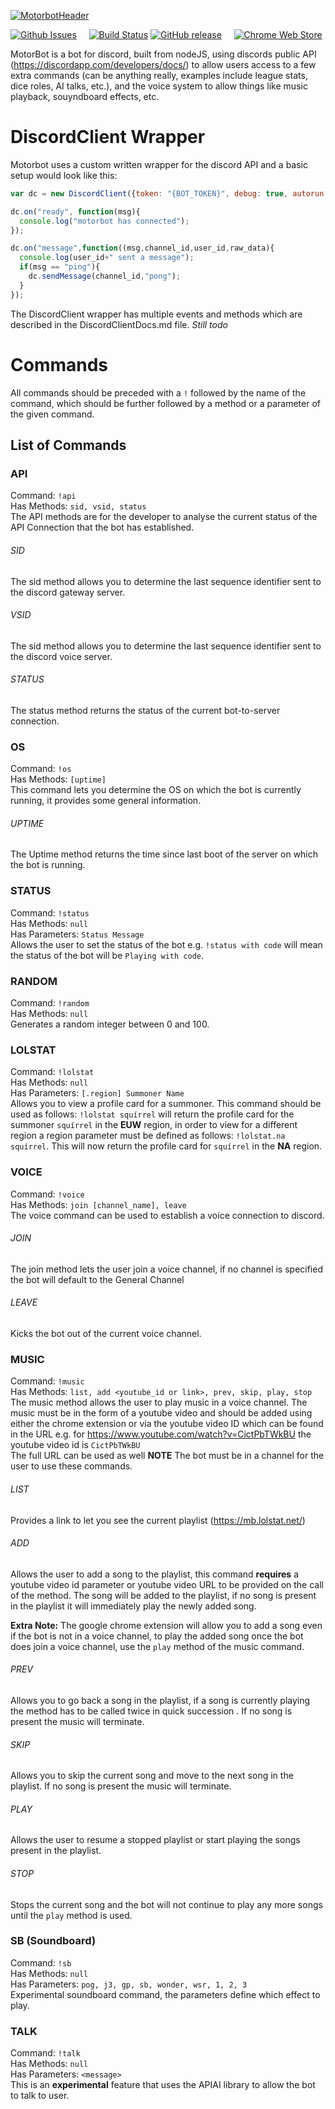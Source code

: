 [![MotorbotHeader](https://github.com/motorlatitude/MotorBot/blob/master/motorbotHeader.png?raw=true)]()


[![Github Issues](https://img.shields.io/github/issues/motorlatitude/motorbot.svg)]() &nbsp; &nbsp;
[![Build Status](https://travis-ci.org/motorlatitude/MotorBot.svg?branch=master)](https://travis-ci.org/motorlatitude/MotorBot)
[![GitHub release](https://img.shields.io/github/release/motorlatitude/motorbot.svg)]() &nbsp; &nbsp;
[![Chrome Web Store](https://img.shields.io/chrome-web-store/v/pgkdpldhnmmhpdfmmkgpnpofaaagomab.svg)]()


MotorBot is a bot for discord, built from nodeJS, using discords public API (https://discordapp.com/developers/docs/) to allow users access to a few extra commands (can be anything really, examples include league stats, dice roles, AI talks, etc.), and the voice system to allow things like music playback, souyndboard effects, etc.

# DiscordClient Wrapper
Motorbot uses a custom written wrapper for the discord API and a basic setup would look like this:

```Javascript
var dc = new DiscordClient({token: "{BOT_TOKEN}", debug: true, autorun: true});

dc.on("ready", function(msg){
  console.log("motorbot has connected");
});

dc.on("message",function((msg,channel_id,user_id,raw_data){
  console.log(user_id+" sent a message");
  if(msg == "ping"){
    dc.sendMessage(channel_id,"pong");
  }
});
```
The DiscordClient wrapper has multiple events and methods which are described in the DiscordClientDocs.md file. *Still todo*

# Commands
All commands should be preceded with a `!` followed by the name of the command, which should be further followed by a method or a parameter of the given command.
## List of Commands

### API
  Command: `!api`<br>
  Has Methods: `sid, vsid, status`<br>
  The API methods are for the developer to analyse the current status of the API Connection that the bot has established.
###### SID
  The sid method allows you to determine the last sequence identifier sent to the discord gateway server.
###### VSID
  The sid method allows you to determine the last sequence identifier sent to the discord voice server.
###### STATUS
  The status method returns the status of the current bot-to-server connection.

### OS
  Command: `!os`<br>
  Has Methods: `[uptime]`<br>
  This command lets you determine the OS on which the bot is currently running, it provides some general information.
###### UPTIME
  The Uptime method returns the time since last boot of the server on which the bot is running.

### STATUS
  Command: `!status`<br>
  Has Methods: `null`<br>
  Has Parameters: `Status Message`<br>
  Allows the user to set the status of the bot e.g. `!status with code` will mean the status of the bot will be `Playing with code`.

### RANDOM
  Command: `!random`<br>
  Has Methods: `null`<br>
  Generates a random integer between 0 and 100.

### LOLSTAT
  Command: `!lolstat`<br>
  Has Methods: `null`<br>
  Has Parameters: `[.region] Summoner Name`<br>
  Allows you to view a profile card for a summoner. This command should be used as follows: `!lolstat squírrel` will return the profile card for the summoner `squírrel` in the **EUW** region, in order to view for a different region a region parameter must be defined as follows: `!lolstat.na squírrel`. This will now return the profile card for `squírrel` in the **NA** region.

### VOICE
  Command: `!voice`<br>
  Has Methods: `join [channel_name], leave`<br>
  The voice command can be used to establish a voice connection to discord.
###### JOIN
  The join method lets the user join a voice channel, if no channel is specified the bot will default to the General Channel
###### LEAVE
  Kicks the bot out of the current voice channel.

### MUSIC
  Command: `!music`<br>
  Has Methods: `list, add <youtube_id or link>, prev, skip, play, stop`<br>
  The music method allows the user to play music in a voice channel. The music must be in the form of a youtube video and should be added using either the chrome extension or via the youtube video ID which can be found in the URL e.g. for https://www.youtube.com/watch?v=CictPbTWkBU the youtube video id is `CictPbTWkBU`<br>
  The full URL can be used as well
  **NOTE** The bot must be in a channel for the user to use these commands.
###### LIST
  Provides a link to let you see the current playlist (https://mb.lolstat.net/)
###### ADD
  Allows the user to add a song to the playlist, this command **requires** a youtube video id parameter or youtube video URL to be provided on the call of the method. The song will be added to the playlist, if no song is present in the playlist it will immediately play the newly added song.


  **Extra Note:** The google chrome extension will allow you to add a song even if the bot is not in a voice channel, to play the added song once the bot does join a voice channel, use the `play` method of the music command.
###### PREV
  Allows you to go back a song in the playlist, if a song is currently playing the method has to be called twice in quick succession . If no song is present the music will terminate.
###### SKIP
  Allows you to skip the current song and move to the next song in the playlist. If no song is present the music will terminate.
###### PLAY
  Allows the user to resume a stopped playlist or start playing the songs present in the playlist.
###### STOP
  Stops the current song and the bot will not continue to play any more songs until the `play` method is used.

### SB (Soundboard)
  Command: `!sb`<br>
  Has Methods: `null`<br>
  Has Parameters: `pog, j3, gp, sb, wonder, wsr, 1, 2, 3`<br>
  Experimental soundboard command, the parameters define which effect to play.

### TALK
  Command: `!talk`<br>
  Has Methods: `null`<br>
  Has Parameters: `<message>`<br>
  This is an **experimental** feature that uses the APIAI library to allow the bot to talk to user.
